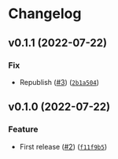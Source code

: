 # Changelog

<!--next-version-placeholder-->

## v0.1.1 (2022-07-22)
### Fix
* Republish ([#3](https://github.com/Bluetooth-Devices/bleak-retry-connector/issues/3)) ([`2b1a504`](https://github.com/Bluetooth-Devices/bleak-retry-connector/commit/2b1a5042f2250db16d655b1f18a24e74f82f77d2))

## v0.1.0 (2022-07-22)
### Feature
* First release ([#2](https://github.com/Bluetooth-Devices/bleak-retry-connector/issues/2)) ([`f11f9b5`](https://github.com/Bluetooth-Devices/bleak-retry-connector/commit/f11f9b5ea1a998bfbd407ffaff299d40243e4e0a))
